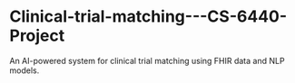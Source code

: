 # Clinical-trial-matching---CS-6440-Project
An AI-powered system for clinical trial matching using FHIR data and NLP models.
